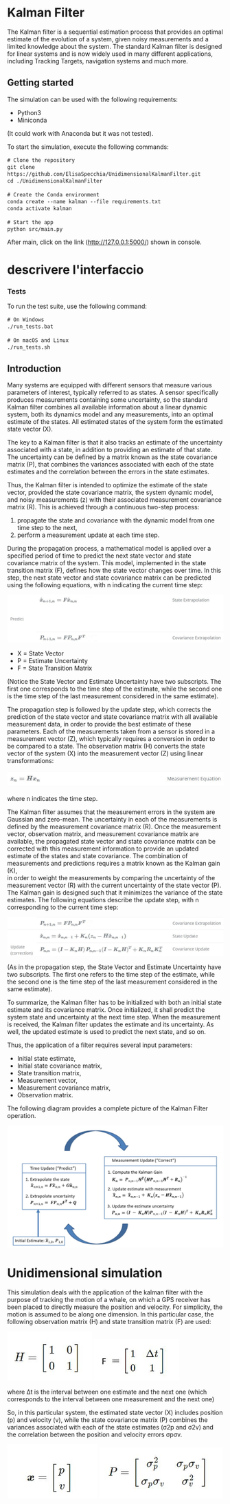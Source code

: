 # Kalman Filter
The Kalman filter is a sequential estimation process that provides an optimal estimate 
of the evolution of a system, given noisy measurements and a limited knowledge about the system. 
The standard Kalman filter is designed for linear systems and is now widely 
used in many different applications, including Tracking Targets, navigation systems and much more.

## Getting started
The simulation can be used with the following requirements:
* Python3
* Miniconda

(It could work with Anaconda but it was not tested).

To start the simulation, execute the following commands:

```shell
# Clone the repository
git clone https://github.com/ElisaSpecchia/UnidimensionalKalmanFilter.git
cd ./UnidimensionalKalmanFilter

# Create the Conda environment
conda create --name kalman --file requirements.txt
conda activate kalman

# Start the app
python src/main.py
```

After main, click on the link  (http://127.0.0.1:5000/) shown in console.

# descrivere l'interfaccio

### Tests

To run the test suite, use the following command:
```shell
# On Windows
./run_tests.bat

# On macOS and Linux
./run_tests.sh
```


## Introduction
Many systems are equipped with different sensors that measure various parameters of interest, typically 
referred to as states. A sensor specifically produces measurements containing some uncertainty, so
the standard Kalman filter combines all available information about a 
linear dynamic system, both its dynamics model and any 
measurements, into an optimal estimate of the states. All estimated states of the system 
form the estimated state vector (X).

The key to a Kalman filter is that it also tracks an estimate of the uncertainty 
associated with a state, in addition to providing an estimate of that state. The uncertainty 
can be defined by a matrix known as the state covariance matrix (P), that combines the variances 
associated with each of the state estimates and the correlation between the errors in the 
state estimates.

Thus, the Kalman filter is intended to optimize the estimate of the state vector, provided the state 
covariance matrix, the system dynamic model, and noisy measurements (z) with their associated 
measurement covariance matrix (R). This is achieved through a continuous two-step process: 
1. propagate the state and covariance with the dynamic model from one time step to the next,
2. perform a measurement update at each time step.

During the propagation process, a mathematical model is applied over a specified period of time 
to predict the next state vector and state covariance matrix of the system. This model, implemented
in the state transition matrix (F), defines how the state vector changes over time. In this step, 
the next state vector and state covariance matrix can be predicted using the following equations, 
with n indicating the current time step: 

<img src="image_equations/prediction_equation.JPG" />

* X  =  State Vector
* P  =  Estimate Uncertainty
* F  =  State Transition Matrix

(Notice the State Vector and Estimate Uncertainty have two subscripts. The first one corresponds
to the time step of the estimate, while the second one is the time step of the last
measurement considered in the same estimate).


The propagation step is followed by the update step, which corrects the prediction of the 
state vector and state covariance matrix with all available measurement data, in order to provide
the best estimate of these parameters. Each of the measurements taken from a sensor is stored in 
a measurement vector (Z), which typically requires a conversion in order to be compared to a state.
The observation matrix (H) converts the state vector of the system (X) into the measurement vector 
(Z) using linear transformations:

<img src="image_equations/measurement_equation.JPG" />

where n indicates the time step.

The Kalman filter assumes that the measurement errors in the system are Gaussian and zero-mean.
The uncertainty in each of the measurements is defined by the measurement covariance matrix (R).
Once the measurement vector, observation matrix, and measurement covariance matrix 
are available, the propagated state vector and state covariance matrix can be corrected 
with this measurement information to provide an updated estimate of the states and state covariance.
The combination of measurements and predictions requires a matrix known as the Kalman gain (K),  
in order to weight the measurements by comparing the uncertainty of the measurement
vector (R) with the current uncertainty of the state vector (P). The Kalman gain is designed 
such that it minimizes the variance of the state estimates.
The following equations describe the update step, with n corresponding to the current time step:

<img src="image_equations/update_equation.JPG" />

(As in the propagation step, the State Vector and Estimate Uncertainty have two subscripts. 
The first one refers to the time step of the estimate, while the second one is the time step 
of the last measurement considered in the same estimate).


To summarize, the Kalman filter has to be initialized with both an initial state estimate and its
covariance matrix. Once initialized, it shall predict the system state and uncertainty at the 
next time step. When the measurement is received, the Kalman filter updates the estimate and 
its uncertainty. As well, the updated estimate is used to predict the 
next state, and so on. 

Thus, the application of a filter requires several input parameters:
* Initial state estimate,
* Initial state covariance matrix,
* State transition matrix,
* Measurement vector,
* Measurement covariance matrix,
* Observation matrix. 

The following diagram provides a complete picture of the Kalman Filter operation.

<img src="image_equations/sum_up.JPG" />


# Unidimensional simulation
This simulation deals with the application of the kalman filter with the purpose of tracking 
the motion of a whale, on which a GPS receiver has been placed to directly measure the position 
and velocity. For simplicity, the motion is assumed to be along one dimension. In this particular 
case, the following observation matrix (H) and state transition matrix (F) are used:

<img src="image_equations/observation_matrix.JPG" />
<img src="image_equations/transition_matrix.JPG" />

where Δt is the interval between one estimate and the next one (which corresponds to the interval 
between one measurement and the next one)

So, in this particular system, the estimated state vector (X) includes position (p) and velocity (v), 
while the state covariance matrix (P) combines the variances associated with 
each of the state estimates (σ2p  and σ2v) and the correlation between the position and velocity errors
σpσv.

<img src="image_equations/state_vector.JPG" />
<img src="image_equations/state_cov_matrix.JPG" />

